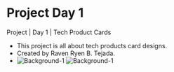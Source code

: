 # Project Day 1
Project | Day 1 | Tech Product Cards
- This project is all about tech products card designs.
- Created by Raven Ryen B. Tejada.
- ![Background-1](https://github.com/user-attachments/assets/db79019c-266f-4ffd-8f04-3e150b643fec)
![Background-1](https://github.com/user-attachments/assets/db79019c-266f-4ffd-8f04-3e150b643fec)


